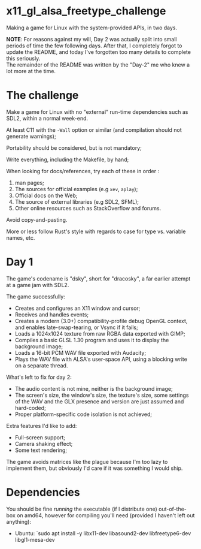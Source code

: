 # x11_gl_alsa_freetype_challenge
Making a game for Linux with the system-provided APIs, in two days.

**NOTE**: For reasons against my will, Day 2 was actually split into small periods of time the few following days. After that, I completely forgot to update the README, and today I've forgotten too many details to complete this seriously.  
The remainder of the README was written by the "Day-2" me who knew a lot more at the time.  

# The challenge

Make a game for Linux with no "external" run-time dependencies such as
SDL2, within a normal week-end.

At least C11 with the `-Wall` option or similar (and compilation should not
generate warnings);

Portability should be considered, but is not mandatory;

Write everything, including the Makefile, by hand;

When looking for docs/references, try each of these in order :
1. man pages;
2. The sources for official examples (e.g `xev`, `aplay`);
3. Official docs on the Web;
4. The source of external libraries (e.g SDL2, SFML);
5. Other online resources such as StackOverflow and forums.

Avoid copy-and-pasting.

More or less follow Rust's style with regards to case for type vs. variable
names, etc.

# Day 1

The game's codename is "dsky", short for "dracosky", a far earlier attempt at
a game jam with SDL2.

The game successfully:
- Creates and configures an X11 window and cursor;
- Receives and handles events;
- Creates a modern (3.0+) compatibility-profile debug OpenGL context, and
  enables late-swap-tearing, or Vsync if it fails;
- Loads a 1024x1024 texture from raw RGBA data exported with GIMP;
- Compiles a basic GLSL 1.30 program and uses it to display the background 
  image;
- Loads a 16-bit PCM WAV file exported with Audacity;
- Plays the WAV file with ALSA's user-space API, using a blocking write on 
  a separate thread.

What's left to fix for day 2:
- The audio content is not mine, neither is the background image;
- The screen's size, the window's size, the texture's size, 
  some settings of the WAV and the GLX presence and version 
  are just assumed and hard-coded;
- Proper platform-specific code isolation is not achieved;

Extra features I'd like to add:
- Full-screen support;
- Camera shaking effect;
- Some text rendering;

The game avoids matrices like the plague because I'm too lazy to implement them,
but obviously I'd care if it was something I would ship.

# Dependencies
You should be fine _running_ the executable (if I distribute one)
out-of-the-box on amd64, however for compiling you'll need (provided I haven't left out anything):

- Ubuntu: `sudo apt install -y libx11-dev libasound2-dev libfreetype6-dev libgl1-mesa-dev

